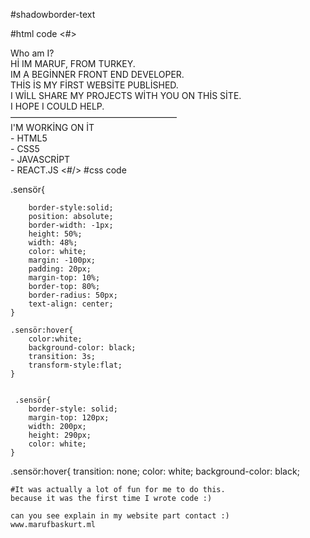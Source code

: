 #shadowborder-text

#html code
<#>
<div class="kare">
  <div class="sensör" > Who am I? <br>
    Hİ IM MARUF, FROM TURKEY. <br> IM A BEGİNNER FRONT END DEVELOPER. <br>
    THİS İS MY FİRST WEBSİTE PUBLİSHED. <br>I WİLL SHARE MY PROJECTS WİTH YOU ON THİS SİTE.<br>I HOPE I COULD HELP.<br> ———————————————————<br> I'M WORKİNG ON İT <br>- HTML5 <br>- CSS5 <br> - JAVASCRİPT <br>- REACT.JS 
   <#/> 
 #css code
 
 
 .sensör{

        border-style:solid;
        position: absolute;
        border-width: -1px;
        height: 50%;
        width: 48%;
        color: white;
        margin: -100px;
        padding: 20px;
        margin-top: 10%;
        border-top: 80%;
        border-radius: 50px;
        text-align: center;
    }

    .sensör:hover{
        color:white;
        background-color: black;
        transition: 3s;
        transform-style:flat;
    }
    
    
     .sensör{
        border-style: solid;
        margin-top: 120px;
        width: 200px;
        height: 290px;   
        color: white;
    }
.sensör:hover{
    transition: none;
    color: white;
    background-color: black;
    
    
    #It was actually a lot of fun for me to do this.
    because it was the first time I wrote code :)
    
    can you see explain in my website part contact :)
    www.marufbaskurt.ml
